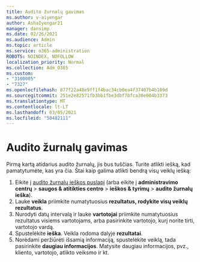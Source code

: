 ```yaml
---
title: Audito žurnalų gavimas
ms.author: v-aiyengar
author: AshaIyengar21
manager: dansimp
ms.date: 02/26/2021
ms.audience: Admin
ms.topic: article
ms.service: o365-administration
ROBOTS: NOINDEX, NOFOLLOW
localization_priority: Normal
ms.collection: Adm_O365
ms.custom:
- "3100005"
- "7327"
ms.openlocfilehash: 877f22a48e9ff1f4bac34cb0ea4f37407b4b109d
ms.sourcegitcommit: 251e2e82571fb3bb1fbe3dbf7bfca30e004b3373
ms.translationtype: MT
ms.contentlocale: lt-LT
ms.lasthandoff: 03/05/2021
ms.locfileid: "50482111"
---
```

# <a name="retrieve-the-audit-logs"></a>Audito žurnalų gavimas

Pirmą kartą atidarius audito žurnalų, jis bus tuščias. Turite atlikti iešką, kad pamatytumėte, kas yra čia. Štai kaip galima atlikti bendrą visų veiklų iešką:

1. Eikite į [audito žurnalų ieškos puslapį](https://protection.office.com/#/unifiedauditlog) (arba eikite į **administravimo centrų**  >  **saugos & atitikties centro**  >  **ieškos & tyrimų**  >  **audito žurnalų ieška**).
1. Lauke **veikla** priimkite numatytuosius **rezultatus, rodykite visų veiklų rezultatus**.
1. Nurodyti datų intervalą ir lauke **vartotojai** priimkite numatytuosius rezultatus visiems vartotojams, arba pasirinkite vartotojo, kurį norite tirti, vartotojo vardą.
1. Spustelėkite **ieška**. Veikla rodoma dalyje **rezultatai**.
1. Norėdami peržiūrėti išsamią informaciją, spustelėkite veiklą, tada pasirinkite **daugiau informacijos**. Matysite daugiau informacijos, pvz., kliento, vartotojo, atlikto veiksmo ir kt.
